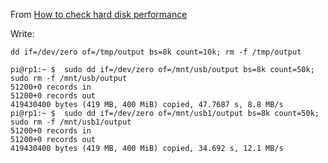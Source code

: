 From [How to check hard disk performance](https://askubuntu.com/questions/87035/how-to-check-hard-disk-performance)

Write:
```
dd if=/dev/zero of=/tmp/output bs=8k count=10k; rm -f /tmp/output
```

```
pi@rp1:~ $  sudo dd if=/dev/zero of=/mnt/usb/output bs=8k count=50k; sudo rm -f /mnt/usb/output
51200+0 records in
51200+0 records out
419430400 bytes (419 MB, 400 MiB) copied, 47.7687 s, 8.8 MB/s
pi@rp1:~ $  sudo dd if=/dev/zero of=/mnt/usb1/output bs=8k count=50k; sudo rm -f /mnt/usb1/output
51200+0 records in
51200+0 records out
419430400 bytes (419 MB, 400 MiB) copied, 34.692 s, 12.1 MB/s
```